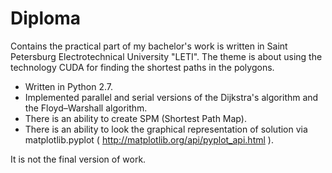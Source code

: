 # Diploma
Contains the practical part of my bachelor's work is written in Saint Petersburg Electrotechnical University "LETI". The theme is about using the technology CUDA for finding the shortest paths in the polygons.

- Written in Python 2.7.
- Implemented parallel and serial versions of the Dijkstra's algorithm and the Floyd–Warshall algorithm.
- There is an ability to create SPM (Shortest Path Map).
- There is an ability to look the graphical representation of solution via matplotlib.pyplot ( http://matplotlib.org/api/pyplot_api.html ).

It is not the final version of work.